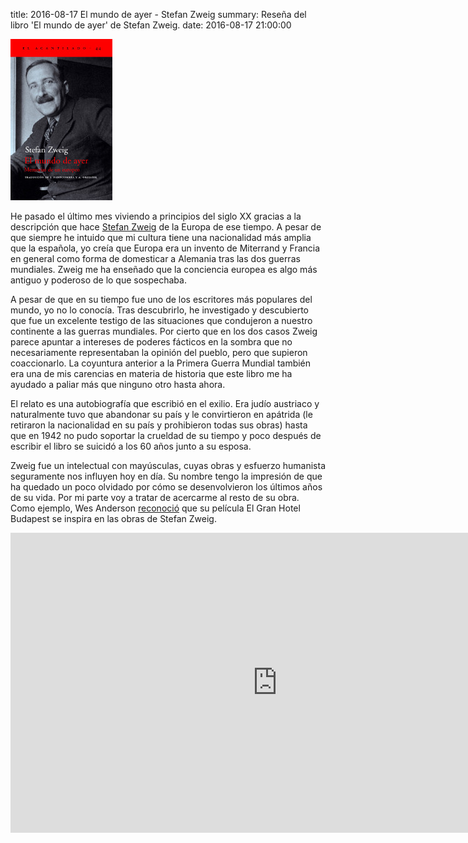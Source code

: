 title: 2016-08-17 El mundo de ayer - Stefan Zweig
summary: Reseña del libro 'El mundo de ayer' de Stefan Zweig.
date: 2016-08-17 21:00:00

![El mundo de ayer](/images/posts/el-mundo-de-ayer.jpg)

He pasado el último mes viviendo a principios del siglo XX gracias a la descripción que hace [Stefan Zweig](https://es.wikipedia.org/wiki/Stefan_Zweig) de la Europa de ese tiempo. A pesar de que siempre he intuido que mi cultura tiene una nacionalidad más amplia que la española, yo creía que Europa era un invento de Miterrand y Francia en general como forma de domesticar a Alemania tras las dos guerras mundiales. Zweig me ha enseñado que la conciencia europea es algo más antiguo y poderoso de lo que sospechaba.

A pesar de que en su tiempo fue uno de los escritores más populares del mundo, yo no lo conocía. Tras descubrirlo, he investigado y descubierto que fue un excelente testigo de las situaciones que condujeron a nuestro continente a las guerras mundiales. Por cierto que en los dos casos Zweig parece apuntar a intereses de poderes fácticos en la sombra que no necesariamente representaban la opinión del pueblo, pero que supieron coaccionarlo. La coyuntura anterior a la Primera Guerra Mundial también era una de mis carencias en materia de historia que este libro me ha ayudado a paliar más que ninguno otro hasta ahora.

El relato es una autobiografía que escribió en el exilio. Era judío austriaco y naturalmente tuvo que abandonar su país y le convirtieron en apátrida (le retiraron la nacionalidad en su país y prohibieron todas sus obras) hasta que en 1942 no pudo soportar la crueldad de su tiempo y poco después de escribir el libro se suicidó a los 60 años junto a su esposa.

Zweig fue un intelectual con mayúsculas, cuyas obras y esfuerzo humanista seguramente nos influyen hoy en día. Su nombre tengo la impresión de que ha quedado un poco olvidado por cómo se desenvolvieron los últimos años de su vida. Por mi parte voy a tratar de acercarme al resto de su obra. Como ejemplo, Wes Anderson [reconoció](https://culturayalgomas.wordpress.com/2014/04/28/el-gran-hotel-budapest-el-mundo-literario-de-stefan-zweig-se-traslada-al-cine/) que su película El Gran Hotel Budapest se inspira en las obras de Stefan Zweig.

<iframe width="854" height="480" src="https://www.youtube.com/embed/IImKsmIZ1VY" frameborder="0" allowfullscreen></iframe>
